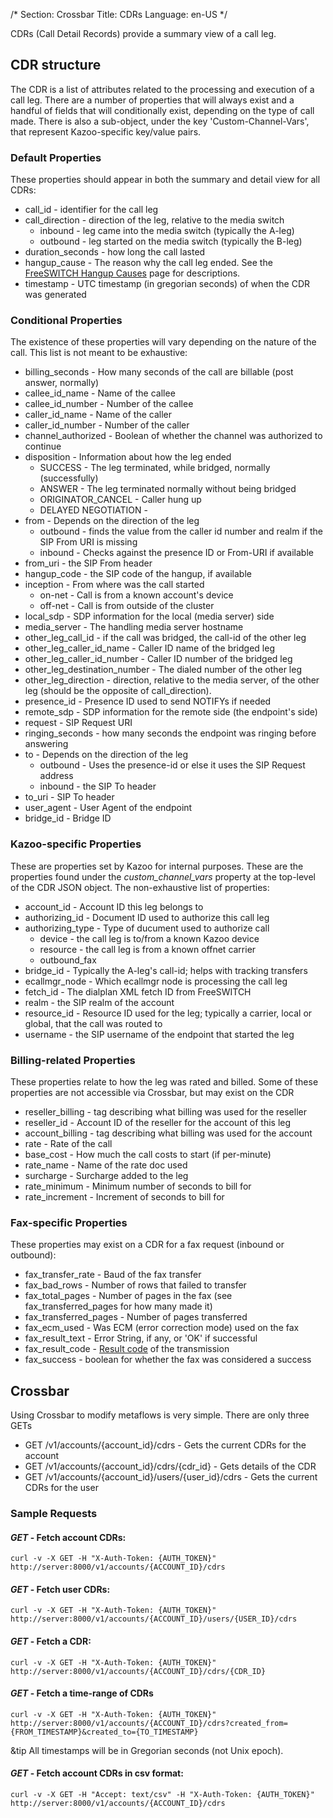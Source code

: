 /*
Section: Crossbar
Title: CDRs
Language: en-US
*/

CDRs (Call Detail Records) provide a summary view of a call leg.

## CDR structure

The CDR is a list of attributes related to the processing and execution of a call leg. There are a number of properties that will always exist and a handful of fields that will conditionally exist, depending on the type of call made. There is also a sub-object, under the key 'Custom-Channel-Vars', that represent Kazoo-specific key/value pairs.

### Default Properties

These properties should appear in both the summary and detail view for all CDRs:

* call\_id - identifier for the call leg
* call\_direction - direction of the leg, relative to the media switch
  * inbound - leg came into the media switch (typically the A-leg)
  * outbound - leg started on the media switch (typically the B-leg)
* duration\_seconds - how long the call lasted
* hangup\_cause - The reason why the call leg ended. See the [FreeSWITCH Hangup Causes](http://wiki.freeswitch.org/wiki/Hangup_causes) page for descriptions.
* timestamp - UTC timestamp (in gregorian seconds) of when the CDR was generated

### Conditional Properties

The existence of these properties will vary depending on the nature of the call. This list is not meant to be exhaustive:

* billing\_seconds - How many seconds of the call are billable (post answer, normally)
* callee\_id\_name - Name of the callee
* callee\_id\_number - Number of the callee
* caller\_id\_name - Name of the caller
* caller\_id\_number - Number of the caller
* channel\_authorized - Boolean of whether the channel was authorized to continue
* disposition - Information about how the leg ended
  * SUCCESS - The leg terminated, while bridged, normally (successfully)
  * ANSWER - The leg terminated normally without being bridged
  * ORIGINATOR\_CANCEL - Caller hung up
  * DELAYED NEGOTIATION -
* from - Depends on the direction of the leg
  * outbound - finds the value from the caller id number and realm if the SIP From URI is missing
  * inbound - Checks against the presence ID or From-URI if available
* from\_uri - the SIP From header
* hangup\_code - the SIP code of the hangup, if available
* inception - From where was the call started
  * on-net - Call is from a known account's device
  * off-net - Call is from outside of the cluster
* local\_sdp - SDP information for the local (media server) side
* media\_server - The handling media server hostname
* other\_leg\_call\_id - if the call was bridged, the call-id of the other leg
* other\_leg\_caller\_id\_name - Caller ID name of the bridged leg
* other\_leg\_caller\_id\_number - Caller ID number of the bridged leg
* other\_leg\_destination\_number - The dialed number of the other leg
* other\_leg\_direction - direction, relative to the media server, of the other leg (should be the opposite of call\_direction).
* presence\_id - Presence ID used to send NOTIFYs if needed
* remote\_sdp - SDP information for the remote side (the endpoint's side)
* request - SIP Request URI
* ringing\_seconds - how many seconds the endpoint was ringing before answering
* to - Depends on the direction of the leg
  * outbound - Uses the presence-id or else it uses the SIP Request address
  * inbound - the SIP To header
* to\_uri - SIP To header
* user\_agent - User Agent of the endpoint
* bridge\_id - Bridge ID

### Kazoo-specific Properties

These are properties set by Kazoo for internal purposes. These are the properties found under the _custom\_channel\_vars_ property at the top-level of the CDR JSON object. The non-exhaustive list of properties:

* account\_id - Account ID this leg belongs to
* authorizing\_id - Document ID used to authorize this call leg
* authorizing\_type - Type of ducument used to authorize call
  * device - the call leg is to/from a known Kazoo device
  * resource - the call leg is from a known offnet carrier
  * outbound\_fax
* bridge\_id - Typically the A-leg's call-id; helps with tracking transfers
* ecallmgr\_node - Which ecallmgr node is processing the call leg
* fetch\_id - The dialplan XML fetch ID from FreeSWITCH
* realm - the SIP realm of the account
* resource\_id - Resource ID used for the leg; typically a carrier, local or global, that the call was routed to
* username - the SIP username of the endpoint that started the leg

### Billing-related Properties

These properties relate to how the leg was rated and billed. Some of these properties are not accessible via Crossbar, but may exist on the CDR

* reseller\_billing - tag describing what billing was used for the reseller
* reseller\_id - Account ID of the reseller for the account of this leg
* account\_billing - tag describing what billing was used for the account
* rate - Rate of the call
* base\_cost - How much the call costs to start (if per-minute)
* rate_name - Name of the rate doc used
* surcharge - Surcharge added to the leg
* rate\_minimum - Minimum number of seconds to bill for
* rate_increment - Increment of seconds to bill for

### Fax-specific Properties

These properties may exist on a CDR for a fax request (inbound or outbound):

* fax\_transfer\_rate - Baud of the fax transfer
* fax\_bad\_rows - Number of rows that failed to transfer
* fax\_total\_pages - Number of pages in the fax (see fax\_transferred\_pages for how many made it)
* fax\_transferred\_pages - Number of pages transferred
* fax\_ecm\_used - Was ECM (error correction mode) used on the fax
* fax\_result\_text - Error String, if any, or 'OK' if successful
* fax\_result\_code - [Result code](http://wiki.freeswitch.org/wiki/Variable_fax_result_code) of the transmission
* fax\_success - boolean for whether the fax was considered a success

## Crossbar

Using Crossbar to modify metaflows is very simple. There are only three GETs

* GET /v1/accounts/{account\_id}/cdrs - Gets the current CDRs for the account
* GET /v1/accounts/{account\_id}/cdrs/{cdr\_id} - Gets details of the CDR
* GET /v1/accounts/{account\_id}/users/{user\_id}/cdrs - Gets the current CDRs for the user

### Sample Requests

#### _GET_ - Fetch account CDRs:

    curl -v -X GET -H "X-Auth-Token: {AUTH_TOKEN}" http://server:8000/v1/accounts/{ACCOUNT_ID}/cdrs

#### _GET_ - Fetch user CDRs:

    curl -v -X GET -H "X-Auth-Token: {AUTH_TOKEN}" http://server:8000/v1/accounts/{ACCOUNT_ID}/users/{USER_ID}/cdrs

####  _GET_ - Fetch a CDR:

    curl -v -X GET -H "X-Auth-Token: {AUTH_TOKEN}" http://server:8000/v1/accounts/{ACCOUNT_ID}/cdrs/{CDR_ID}

#### _GET_ - Fetch a time-range of CDRs

    curl -v -X GET -H "X-Auth-Token: {AUTH_TOKEN}" http://server:8000/v1/accounts/{ACCOUNT_ID}/cdrs?created_from={FROM_TIMESTAMP}&created_to={TO_TIMESTAMP}

&tip All timestamps will be in Gregorian seconds (not Unix epoch).

#### _GET_ - Fetch account CDRs in csv format:

    curl -v -X GET -H "Accept: text/csv" -H "X-Auth-Token: {AUTH_TOKEN}" http://server:8000/v1/accounts/{ACCOUNT_ID}/cdrs
